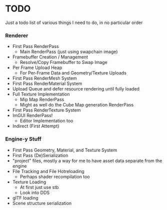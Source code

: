 
# TODO

Just a todo list of various things I need to do, in no particular order

### Renderer

- First Pass RenderPass
  - Main RenderPass (just using swapchain image)
- Framebuffer Creation / Management
  - Resolve/Copy Framebuffer to Swap Image
- Per Frame Upload Heap
  - For Per-Frame Data and Geometry/Texture Uploads
- First Pass RenderMesh System
- First Pass RenderMaterial System
- Upload Queue and defer resource rendering until fully loaded
- Full Texture Implementation
  - Mip Map RenderPass
  - Might as well do the Cube Map generation RenderPass
- First Pass RenderTexture System
- ImGUI RenderPass!
  - Editor Implementation too
- Indirect (First Attempt)

### Engine-y Stuff

- First Pass Geometry, Material, and Texture System
- First Pass (De)Serialization
- "project" files, mostly a way for me to have asset data separate from the engine
- File Tracking and File Hotreloading
  - Perhaps shader recompilation too
- Texture Loading
  - At first just use stb
  - Look into DDS
- glTF loading
- Scene structure serialization